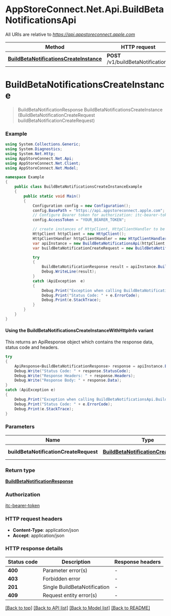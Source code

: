 # AppStoreConnect.Net.Api.BuildBetaNotificationsApi

All URIs are relative to *https://api.appstoreconnect.apple.com*

| Method | HTTP request | Description |
|--------|--------------|-------------|
| [**BuildBetaNotificationsCreateInstance**](BuildBetaNotificationsApi.md#buildbetanotificationscreateinstance) | **POST** /v1/buildBetaNotifications |  |

<a name="buildbetanotificationscreateinstance"></a>
# **BuildBetaNotificationsCreateInstance**
> BuildBetaNotificationResponse BuildBetaNotificationsCreateInstance (BuildBetaNotificationCreateRequest buildBetaNotificationCreateRequest)



### Example
```csharp
using System.Collections.Generic;
using System.Diagnostics;
using System.Net.Http;
using AppStoreConnect.Net.Api;
using AppStoreConnect.Net.Client;
using AppStoreConnect.Net.Model;

namespace Example
{
    public class BuildBetaNotificationsCreateInstanceExample
    {
        public static void Main()
        {
            Configuration config = new Configuration();
            config.BasePath = "https://api.appstoreconnect.apple.com";
            // Configure Bearer token for authorization: itc-bearer-token
            config.AccessToken = "YOUR_BEARER_TOKEN";

            // create instances of HttpClient, HttpClientHandler to be reused later with different Api classes
            HttpClient httpClient = new HttpClient();
            HttpClientHandler httpClientHandler = new HttpClientHandler();
            var apiInstance = new BuildBetaNotificationsApi(httpClient, config, httpClientHandler);
            var buildBetaNotificationCreateRequest = new BuildBetaNotificationCreateRequest(); // BuildBetaNotificationCreateRequest | BuildBetaNotification representation

            try
            {
                BuildBetaNotificationResponse result = apiInstance.BuildBetaNotificationsCreateInstance(buildBetaNotificationCreateRequest);
                Debug.WriteLine(result);
            }
            catch (ApiException  e)
            {
                Debug.Print("Exception when calling BuildBetaNotificationsApi.BuildBetaNotificationsCreateInstance: " + e.Message);
                Debug.Print("Status Code: " + e.ErrorCode);
                Debug.Print(e.StackTrace);
            }
        }
    }
}
```

#### Using the BuildBetaNotificationsCreateInstanceWithHttpInfo variant
This returns an ApiResponse object which contains the response data, status code and headers.

```csharp
try
{
    ApiResponse<BuildBetaNotificationResponse> response = apiInstance.BuildBetaNotificationsCreateInstanceWithHttpInfo(buildBetaNotificationCreateRequest);
    Debug.Write("Status Code: " + response.StatusCode);
    Debug.Write("Response Headers: " + response.Headers);
    Debug.Write("Response Body: " + response.Data);
}
catch (ApiException e)
{
    Debug.Print("Exception when calling BuildBetaNotificationsApi.BuildBetaNotificationsCreateInstanceWithHttpInfo: " + e.Message);
    Debug.Print("Status Code: " + e.ErrorCode);
    Debug.Print(e.StackTrace);
}
```

### Parameters

| Name | Type | Description | Notes |
|------|------|-------------|-------|
| **buildBetaNotificationCreateRequest** | [**BuildBetaNotificationCreateRequest**](BuildBetaNotificationCreateRequest.md) | BuildBetaNotification representation |  |

### Return type

[**BuildBetaNotificationResponse**](BuildBetaNotificationResponse.md)

### Authorization

[itc-bearer-token](../README.md#itc-bearer-token)

### HTTP request headers

 - **Content-Type**: application/json
 - **Accept**: application/json


### HTTP response details
| Status code | Description | Response headers |
|-------------|-------------|------------------|
| **400** | Parameter error(s) |  -  |
| **403** | Forbidden error |  -  |
| **201** | Single BuildBetaNotification |  -  |
| **409** | Request entity error(s) |  -  |

[[Back to top]](#) [[Back to API list]](../README.md#documentation-for-api-endpoints) [[Back to Model list]](../README.md#documentation-for-models) [[Back to README]](../README.md)

